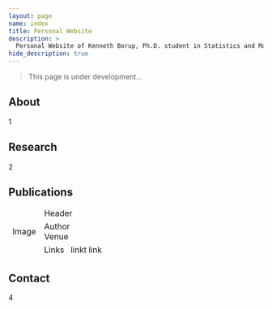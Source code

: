 ```yaml
---
layout: page
name: index
title: Personal Website
description: >
  Personal Website of Kenneth Borup, Ph.D. student in Statistics and Machine Learning at Aarhus University.
hide_description: true
---
```

<!-- <script type="text/javascript">
	document.getElementsByClassName("page-title")[0].classList.add("sr-only");
</script> -->

> This page is under development...

## About
1

## Research
2

## Publications
<table class="publication">
<thead>
  <tr>
    <td rowspan="3">Image</td>
    <td>Header</td>
  </tr>
  <tr>
    <td>Author<br>Venue</td>
  </tr>
  <tr>
    <td>Links&nbsp;&nbsp;&nbsp;linkt link</td>
  </tr>
</thead>
</table>

## Contact
4
